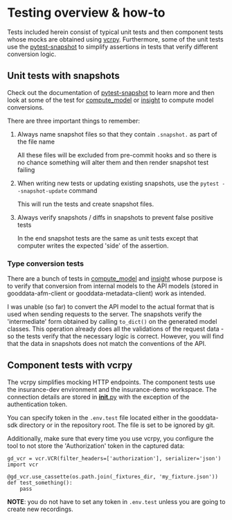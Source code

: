 # Testing overview & how-to

Tests included herein consist of typical unit tests and then component tests whose mocks are obtained using
[vcrpy](https://pypi.org/project/vcrpy/). Furthermore, some of the unit tests use the [pytest-snapshot](https://pypi.org/project/pytest-snapshot/)
to simplify assertions in tests that verify different conversion logic.

## Unit tests with snapshots

Check out the documentation of [pytest-snapshot](https://pypi.org/project/pytest-snapshot/) to learn more and then look at
some of the test for [compute_model](./compute_model) or [insight](./insight) to compute model conversions.

There are three important things to remember:

1.  Always name snapshot files so that they contain `.snapshot.` as part of the file name

    All these files will be excluded from pre-commit hooks and so there is no chance something will alter them and
    then render snapshot test failing

2.  When writing new tests or updating existing snapshots, use the `pytest --snapshot-update` command

    This will run the tests and create snapshot files.

3.  Always verify snapshots / diffs in snapshots to prevent false positive tests

    In the end snapshot tests are the same as unit tests except that computer writes the expected 'side' of the
    assertion.

### Type conversion tests

There are a bunch of tests in [compute_model](./compute_model) and [insight](./insight) whose purpose is to verify
that conversion from internal models to the API models (stored in gooddata-afm-client or gooddata-metadata-client) work
as intended.

I was unable (so far) to convert the API model to the actual format that is used when sending requests to the server. The
snapshots verify the 'intermediate' form obtained by calling `to_dict()` on the generated model classes. This operation
already does all the validations of the request data - so the tests verify that the necessary logic is correct. However, you
will find that the data in snapshots does not match the conventions of the API.

## Component tests with vcrpy

The vcrpy simplifies mocking HTTP endpoints. The component tests use the insurance-dev environment and the insurance-demo
workspace. The connection details are stored in [__init__.py](__init__.py) with the exception of the authentication token.

You can specify token in the `.env.test` file located either in the gooddata-sdk directory or in the repository root. The
file is set to be ignored by git.

Additionally, make sure that every time you use vcrpy, you configure the tool to not store the 'Authorization' token
in the captured data:

```python3
gd_vcr = vcr.VCR(filter_headers=['authorization'], serializer='json')
import vcr

@gd_vcr.use_cassette(os.path.join(_fixtures_dir, 'my_fixture.json'))
def test_something():
    pass
```

**NOTE**: you do not have to set any token in `.env.test` unless you are going to create new recordings.
